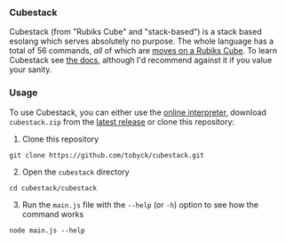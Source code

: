 ### Cubestack

Cubestack (from "Rubiks Cube" and "stack-based") is a stack based esolang which serves absolutely no purpose. The whole language has a total of 56 commands, *all* of which are [moves on a Rubiks Cube](https://jperm.net/3x3/moves). To learn Cubestack see [the docs](https://github.com/tobyck/cubestack/blob/master/DOCS.md), although I'd recommend against it if you value your sanity.

### Usage

To use Cubestack, you can either use the [online interpreter](https://cubestack.surge.sh), download `cubestack.zip` from the [latest release](https://github.com/tobyck/cubestack/releases) or clone this repository:

1. Clone this repository
```
git clone https://github.com/tobyck/cubestack.git
```
2. Open the `cubestack` directory
```
cd cubestack/cubestack
```
3. Run the `main.js` file with the `--help` (or `-h`) option to see how the command works
```
node main.js --help
```
